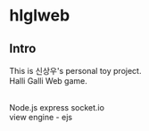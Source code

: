 # hlglweb
## Intro
 This is 신상우's personal toy project.<br/>
 Halli Galli Web game.<br/><br/>
 
 Node.js express socket.io<br/>
 view engine - ejs
 
